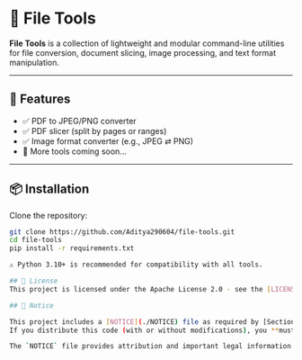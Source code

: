 # 📁 File Tools

**File Tools** is a collection of lightweight and modular command-line utilities for file conversion, document slicing, image processing, and text format manipulation.

---

## 🧰 Features

- ✅ PDF to JPEG/PNG converter
- ✅ PDF slicer (split by pages or ranges)
- ✅ Image format converter (e.g., JPEG ⇄ PNG)
- 🚀 More tools coming soon...

---

## 📦 Installation

Clone the repository:

```bash
git clone https://github.com/Aditya290604/file-tools.git
cd file-tools
pip install -r requirements.txt

⚠️ Python 3.10+ is recommended for compatibility with all tools.

## 📜 License  
This project is licensed under the Apache License 2.0 - see the [LICENSE](LICENSE) file for details.

## 📄 Notice

This project includes a [NOTICE](./NOTICE) file as required by [Section 4(d)](https://www.apache.org/licenses/LICENSE-2.0#conditions) of the Apache License 2.0.  
If you distribute this code (with or without modifications), you **must** include the `NOTICE` file along with the `LICENSE`.

The `NOTICE` file provides attribution and important legal information about this project and its origin.

